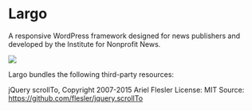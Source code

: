 # Largo

A responsive WordPress framework designed for news publishers and developed by the Institute for Nonprofit News.

<img src="https://travis-ci.org/INN/Largo.svg?branch=1.0" />

Largo bundles the following third-party resources:

jQuery scrollTo, Copyright 2007-2015 Ariel Flesler
License: MIT
Source: https://github.com/flesler/jquery.scrollTo

